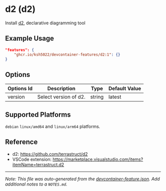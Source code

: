 
# d2 (d2)

Install [d2](https://d2lang.com/tour/intro/), declarative diagramming tool

## Example Usage

```json
"features": {
    "ghcr.io/ksh5022/devcontainer-features/d2:1": {}
}
```

## Options

| Options Id | Description | Type | Default Value |
|-----|-----|-----|-----|
| version | Select version of d2. | string | latest |

## Supported Platforms

`debian` `linux/amd64` and `linux/arm64` platforms.

## Reference

- d2: https://github.com/terrastruct/d2
- VSCode extension: https://marketplace.visualstudio.com/items?itemName=terrastruct.d2


---

_Note: This file was auto-generated from the [devcontainer-feature.json](https://github.com/ksh5022/devcontainer-features/blob/main/src/d2/devcontainer-feature.json).  Add additional notes to a `NOTES.md`._
